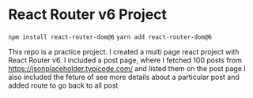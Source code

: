 # React Router v6 Project

``npm install react-router-dom@6``
``yarn add react-router-dom@6``

This repo is a practice project. I created a multi page react project with React Router v6.
I included a post page, where I fetched 100 posts from https://jsonplaceholder.typicode.com/ and listed them on the post page
I also included the feture of see more details about a particular post and added route to go back to all post
